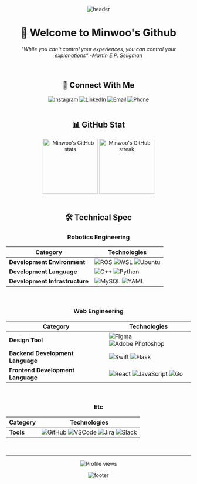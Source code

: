 <div align="center">

![header](https://capsule-render.vercel.app/api?type=waving&color=gradient&customColorList=12,13,19,20,29&height=200&section=header&text=Minwoo%20Cha&fontSize=65&animation=fadeIn&fontAlignY=38&desc=Technical%20Manager%20%7C%20%40neubility&descAlignY=58&descAlign=50)

# 🤖 Welcome to Minwoo's Github

*"While you can't control your experiences, you can control your explanations" -Martin E.P. Seligman*

</br>

## 📱 Connect With Me

<div align="center">
<a href="https://www.instagram.com/minwoo._.exfp/"><img src="https://img.shields.io/badge/Instagram-E4405F?style=for-the-badge&logo=instagram&logoColor=white" alt="Instagram"/></a>
<a href="https://www.linkedin.com/in/minwoo-cha-90a99b2a7/"><img src="https://img.shields.io/badge/LinkedIn-0077B5?style=for-the-badge&logo=linkedin&logoColor=white" alt="LinkedIn"/></a>
<a href="mailto:chaminwoo1213@gmail.com"><img src="https://img.shields.io/badge/Email-D14836?style=for-the-badge&logo=gmail&logoColor=white" alt="Email"/></a>
<a href="tel:+821095864289"><img src="https://img.shields.io/badge/Contact-4285F4?style=for-the-badge&logo=google&logoColor=white" alt="Phone"/></a>
</div>

</br>

## 📊 GitHub Stat

<div align="center">
<img height="150em" src="https://github-readme-stats-sigma-five.vercel.app/api?username=minwoo1213&show_icons=true&theme=tokyonight" alt="Minwoo's GitHub stats"/>
<img height="150em" src="https://github-readme-streak-stats.herokuapp.com/?user=minwoo1213&theme=tokyonight" alt="Minwoo's GitHub streak"/>
</div>

</br>

## 🛠️ Technical Spec

### Robotics Engineering

| **Category**                | **Technologies**                                                                 |
|-----------------------------|----------------------------------------------------------------------------------|
| **Development Environment**  | ![ROS](https://img.shields.io/badge/ROS-22314E?style=for-the-badge&logo=ros&logoColor=white) ![WSL](https://img.shields.io/badge/WSL-FCC624?style=for-the-badge&logo=Linux&logoColor=black) ![Ubuntu](https://img.shields.io/badge/Ubuntu-E95420?style=for-the-badge&logo=ubuntu&logoColor=white) |
| **Development Language**     | ![C++](https://img.shields.io/badge/C++-00599C?style=for-the-badge&logo=c%2B%2B&logoColor=white) ![Python](https://img.shields.io/badge/Python-3776AB?style=for-the-badge&logo=python&logoColor=white) |
| **Development Infrastructure** | ![MySQL](https://img.shields.io/badge/MySQL-4479A1?style=for-the-badge&logo=MySQL&logoColor=white) ![YAML](https://img.shields.io/badge/YAML-64748B?style=for-the-badge&logo=yaml&logoColor=white) |

</br>

### Web Engineering

| **Category**                | **Technologies**                                                                 |
|-----------------------------|----------------------------------------------------------------------------------|
| **Design Tool**          | ![Figma](https://img.shields.io/badge/Figma-000000?style=for-the-badge&logo=figma&logoColor=white) ![Adobe Photoshop](https://img.shields.io/badge/Adobe%20Photoshop-31A8FF?style=for-the-badge&logo=adobephotoshop&logoColor=white)  |
| **Backend Development Language**         | ![Swift](https://img.shields.io/badge/Swift-F05138?style=for-the-badge&logo=swift&logoColor=white) ![Flask](https://img.shields.io/badge/Flask-000000?style=for-the-badge&logo=flask&logoColor=white)  |
| **Frontend Development Language**        | ![React](https://img.shields.io/badge/React-61DAFB?style=for-the-badge&logo=react&logoColor=black) ![JavaScript](https://img.shields.io/badge/JavaScript-F7DF1E?style=for-the-badge&logo=javascript&logoColor=white) ![Go](https://img.shields.io/badge/Go-00ADD8?style=for-the-badge&logo=go&logoColor=white)  |

</br>

### Etc

| **Category**                | **Technologies**                                                                 |
|-----------------------------|----------------------------------------------------------------------------------|
| **Tools**                   | ![GitHub](https://img.shields.io/badge/github-181717?style=for-the-badge&logo=github&logoColor=white) ![VSCode](https://img.shields.io/badge/VSCode-007ACC?style=for-the-badge&logo=VisualStudioCode&logoColor=white) ![Jira](https://img.shields.io/badge/Jira-0052CC?style=for-the-badge&logo=jira&logoColor=white) ![Slack](https://img.shields.io/badge/Slack-4A154B?style=for-the-badge&logo=slack&logoColor=white)|

</br>

---

<div align="center">
<img src="https://komarev.com/ghpvc/?username=minwoo1213&color=blueviolet&style=for-the-badge" alt="Profile views"/>
</div>

![footer](https://capsule-render.vercel.app/api?type=waving&color=gradient&customColorList=0,2,2,5,30&height=100&section=footer)

</div>
